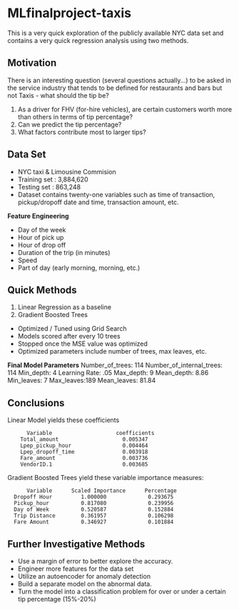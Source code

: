 # MLfinalproject-taxis

This is a very quick exploration of the publicly available NYC data set and contains a very quick regression analysis using two methods.

## Motivation

There is an interesting question (several questions actually...) to be asked in the service industry that tends to be defined for restaurants and bars but not Taxis - what should the tip be?

1. As a driver for FHV (for-hire vehicles), are certain customers worth more than others in terms of tip percentage?
2. Can we predict the tip percentage? 
3. What factors contribute most to larger tips?

## Data Set

* NYC taxi & Limousine Commision 
* Training set : 3,884,620
* Testing set : 863,248
* Dataset contains twenty-one variables such as time of transaction, pickup/dropoff date and time, transaction amount, etc.

**Feature  Engineering**
* Day of the week  
* Hour of pick up 
* Hour of drop off
* Duration of the trip (in minutes) 
* Speed 
* Part of day (early morning, morning, etc.) 

## Quick Methods
1. Linear Regression as a baseline
2. Gradient Boosted Trees 
  * Optimized / Tuned using Grid Search 
  * Models scored after every 10 trees
  * Stopped once the MSE value was optimized
  * Optimized parameters include number of trees, max leaves, etc.

**Final Model Parameters**
Number_of_trees: 114 
Number_of_internal_trees: 114
Min_depth: 4
Learning Rate: .05
Max_depth: 9
Mean_depth: 8.86
Min_leaves: 7
Max_leaves:189
Mean_leaves: 81.84

## Conclusions
Linear Model yields these coefficients

          Variable                    coefficients 
        Total_amount                    0.005347
        Lpep_pickup_hour                0.004464
        Lpep_dropoff_time               0.003918
        Fare_amount                     0.003736
        VendorID.1                      0.003685

Gradient Boosted Trees yield these variable importance measures:

          Variable      Scaled Importance      Percentage
      Dropoff Hour         1.000000             0.293675
      Pickup_hour          0.817080             0.239956
      Day of Week          0.520587             0.152884
      Trip Distance        0.361957             0.106298
      Fare Amount          0.346927             0.101884

## Further Investigative Methods

* Use a margin of error to better explore the accuracy. 
* Engineer more features for the data set
* Utilize an autoencoder for anomaly detection 
* Build a separate model on the abnormal  data. 
* Turn the model into a classification problem for over or under a certain tip percentage (15%-20%)


